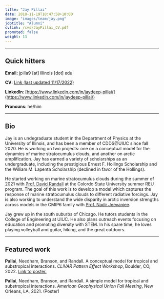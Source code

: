 ```yaml
---
title: "Jay Pillai"
date: 2018-11-19T10:47:58+10:00
image: "images/team/jay.png"
jobtitle: "Alumni"
cvlink: /cvs/JayPillai_CV.pdf
promoted: false
weight: 13
---
```


---
## Quick hitters

**Email:** jpilla9 [at] illinois [dot] edu 

**CV**: [Link (last updated 11/17/2022)](/cvs/JayPillai_CV.pdf)

**LinkedIn**: [https://www.linkedin.com/in/jaydeep-pillai/](https://www.linkedin.com/in/jaydeep-pillai/)

**Pronouns**: he/him

---
## Bio
Jay is an undegraduate student in the Department of Physics at the University of Illinois, and has been a member of CDDS@UIUC since fall 2020. He is working on two projects: one on a conceptual model for the dynamics of marine stratocumulus clouds, and another on arctic amplification. Jay has earned a variety of scholarships as an undergraduate, including the prestigious Ernest F. Hollings Scholarship and the William M. Lapenta Scholarship (declined in favor of the Hollings).

He started working on marine stratocumulus clouds during the summer of 2021 with [Prof. David Randall](https://www.atmos.colostate.edu/people/faculty/randall/) at the Colordo State University summer REU program. The goal of this work is to develop a model which captures the response of marine stratocumulus clouds to different radiative forcings. Jay is also working to understand the wide disparity in arctic inversion strengths across models in the CMIP6 family with [Prof. Nadir Jeevanjee](http://nadirjeevanjee.com/).

Jay grew up in the south suburbs of Chicago. He tutors students in the College of Engineering at UIUC. He also plans outreach events focusing on education and promoting diversity with STEM. In his spare time, he loves playing volleyball and guitar, hiking, and the great outdoors. 

---
## Featured work
**Pallai**, Needham, Branson, and Randall. A conceptual model for tropical and substropical interactions. *CLIVAR Pattern Effect Workshop*, Boulder, CO, 2022. [Link to poster.](/posters/Pillai_CLIVARPoster2022PDF.pdf)

**Pallai**, Needham, Branson, and Randall. A simple model for tropical and substropical interactions. *American Geophysical Union Fall Meeting*, New Orleans, LA, 2021. (Poster)
